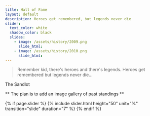 ```yaml
---
title: Hall of Fame
layout: default
description: Heroes get remembered, but legends never die
slider:
  text_color: white
  shadow_color: black
  slides: 
    - image: /assets/history/2009.png
      slide_html:
    - image: /assets/history/2010.png
      slide_html:
---
```

> Remember kid, there's heroes and there's legends. Heroes get remembered but legends never die...

The Sandlot

** The plan is to add an image gallery of past standings ** 

{% if page.slider %}
  {% include slider.html height="50" unit="%" transition="slide" duration="7" %}
{% endif %}

